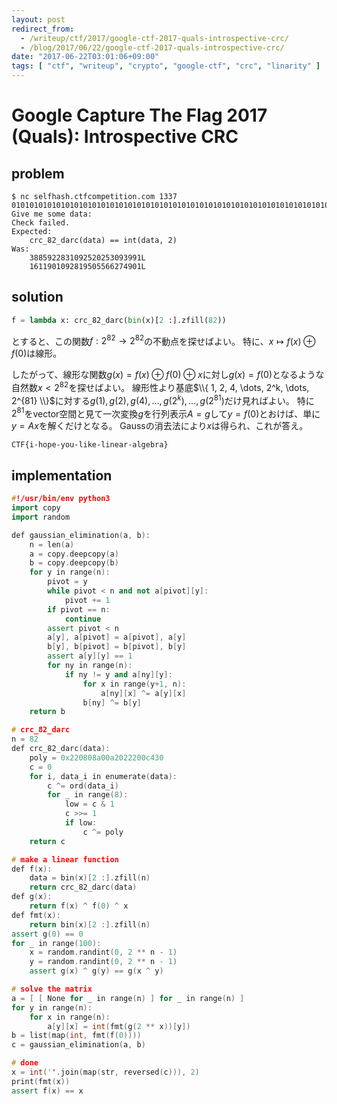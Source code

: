 ```yaml
---
layout: post
redirect_from:
  - /writeup/ctf/2017/google-ctf-2017-quals-introspective-crc/
  - /blog/2017/06/22/google-ctf-2017-quals-introspective-crc/
date: "2017-06-22T03:01:06+09:00"
tags: [ "ctf", "writeup", "crypto", "google-ctf", "crc", "linarity" ]
---
```


# Google Capture The Flag 2017 (Quals): Introspective CRC

## problem

```
$ nc selfhash.ctfcompetition.com 1337
0101010101010101010101010101010101010101010101010101010101010101010101010101010101 
Give me some data: 
Check failed.
Expected: 
    crc_82_darc(data) == int(data, 2)
Was:
    3885922831092520253093991L
    1611901092819505566274901L
```

## solution

``` python
f = lambda x: crc_82_darc(bin(x)[2 :].zfill(82))
```

とすると、この関数$f : 2^{82} \to 2^{82}$の不動点を探せばよい。
特に、$x \mapsto f(x) \oplus f(0)$は線形。

したがって、線形な関数$g(x) = f(x) \oplus f(0) \oplus x$に対し$g(x) = f(0)$となるような自然数$x \lt 2^{82}$を探せばよい。
線形性より基底$\\{ 1, 2, 4, \dots, 2^k, \dots, 2^{81} \\}$に対する$g(1), g(2), g(4), \dots, g(2^k), \dots, g(2^{81})$だけ見ればよい。
特に$2^{81}$をvector空間と見て一次変換$g$を行列表示$A = g$して$y = f(0)$とおけば、単に$y = Ax$を解くだけとなる。
Gaussの消去法により$x$は得られ、これが答え。

`CTF{i-hope-you-like-linear-algebra}`

## implementation

``` c++
#!/usr/bin/env python3
import copy
import random

def gaussian_elimination(a, b):
    n = len(a)
    a = copy.deepcopy(a)
    b = copy.deepcopy(b)
    for y in range(n):
        pivot = y
        while pivot < n and not a[pivot][y]:
            pivot += 1
        if pivot == n:
            continue
        assert pivot < n
        a[y], a[pivot] = a[pivot], a[y]
        b[y], b[pivot] = b[pivot], b[y]
        assert a[y][y] == 1
        for ny in range(n):
            if ny != y and a[ny][y]:
                for x in range(y+1, n):
                    a[ny][x] ^= a[y][x]
                b[ny] ^= b[y]
    return b

# crc_82_darc
n = 82
def crc_82_darc(data):
    poly = 0x220808a00a2022200c430
    c = 0
    for i, data_i in enumerate(data):
        c ^= ord(data_i)
        for _ in range(8):
            low = c & 1
            c >>= 1
            if low:
                c ^= poly
    return c

# make a linear function
def f(x):
    data = bin(x)[2 :].zfill(n)
    return crc_82_darc(data)
def g(x):
    return f(x) ^ f(0) ^ x
def fmt(x):
    return bin(x)[2 :].zfill(n)
assert g(0) == 0
for _ in range(100):
    x = random.randint(0, 2 ** n - 1)
    y = random.randint(0, 2 ** n - 1)
    assert g(x) ^ g(y) == g(x ^ y)

# solve the matrix
a = [ [ None for _ in range(n) ] for _ in range(n) ]
for y in range(n):
    for x in range(n):
        a[y][x] = int(fmt(g(2 ** x))[y])
b = list(map(int, fmt(f(0))))
c = gaussian_elimination(a, b)

# done
x = int(''.join(map(str, reversed(c))), 2)
print(fmt(x))
assert f(x) == x
```
